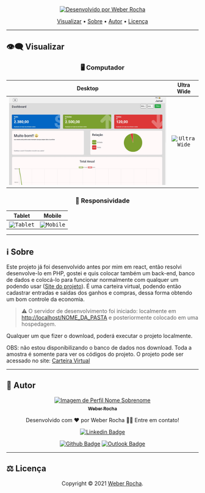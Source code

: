 
<p align="center">
  <a href="https://github.com/Jamallc">
    <img alt="Desenvolvido por Weber Rocha" src="https://img.shields.io/badge/Desenvolvedor-Weber Rocha-%3498db?color=3498db&style=for-the-badge">
  </a>
<p>

<p align="center">
 <a href="#eye_speech_bubble-visualizar">Visualizar</a> •
 <a href="#information_source-sobre">Sobre</a> •
 <a href="#boy-autor">Autor</a> •
 <a href="#balance_scale-licença">Licença</a>
</p>

---
## :eye_speech_bubble: **Visualizar**

<div align="center">

### :desktop_computer: Computador
  
|Desktop|Ultra Wide|
|:---:|:---:|
|<kbd><img src="./carteira/carteira_publica/previews/desktop_preview.jpg" alt="Desktop"/></kbd>|<kbd><img src="../carteira/carteira_publica/previews/ultraWide_preview.jpg" alt="Ultra Wide"/></kbd>|

### :iphone: Responsividade

|Tablet|Mobile|
|:---:|:---:|
|<kbd><img src="../carteira/carteira_publica/previews/tablet_preview.jpg" alt="Tablet"/></kbd>|<kbd><img src="../carteira/carteira_publica/previews/mobile_preview.jpg" alt="Mobile"/></kbd>

</div>
  
---
## :information_source: Sobre

Este projeto já foi desenvolvido antes por mim em react, então resolvi desenvolve-lo em PHP, gostei e quis colocar também um back-end, banco de dados e colocá-lo para funcionar
normalmente com qualquer um podendo usar (<a href="carteira-virtual.com">Site do projeto</a>). É uma carteira virtual, podendo então cadastrar entradas e saídas dos ganhos e compras, dessa forma obtendo um bom controle da economia.


</details>

> ⚠️ O servidor de desenvolvimento foi iniciado: localmente em <http://localhost/NOME_DA_PASTA> e posteriormente colocado em uma hospedagem.

Qualquer um que fizer o download, poderá executar o projeto localmente.

OBS: não estou disponibilizando o banco de dados nos download. Toda a amostra é somente para ver os códigos do projeto. 
O projeto pode ser acessado no site: <a href="carteira-virtual.com">Carteira Virtual</a>


---
## :boy: **Autor**

<div align="center">

<a href="https://github.com/Jamallc">
 <img src="https://avatars1.githubusercontent.com/u/9919?s=200&v=4" width="100px;" alt="Imagem de Perfil Nome Sobrenome"/>
 <br/>
 <sub><b>Weber Rocha</b></sub>
</a>

Desenvolvido com ❤️ por Weber Rocha 👋🏽 Entre em contato!

[![Linkedin Badge](https://img.shields.io/badge/LinkedIn-0077B5?style=for-the-badge&logo=linkedin&logoColor=white)](https://www.linkedin.com/in/weber-de-oliveira-rocha-417bb4196/)

[![Github Badge](https://img.shields.io/badge/-Jamallc-000?style=flat-square&logo=Github&logoColor=white)](https://github.com/Jamallc)
[![Outlook Badge](https://img.shields.io/badge/-EMAIL-0078d4?style=flat-square&logo=microsoft-outlook&logoColor=white)](mailto:weberrocha15@gmail.com)

</div>

---
## :balance_scale: **Licença**

<div align="center">

Copyright © 2021 [Weber Rocha](https://github.com/Jamallc).<br />

</div>
